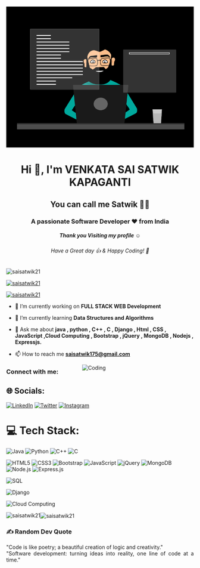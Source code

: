 
<p align="center">
  <img src="./thoughtworks-gif_dribbble.gif" alt="Centered Image">
</p>

<h1 align="center">Hi 👋, I'm VENKATA SAI SATWIK KAPAGANTI</h1>
<h2 align="center"> You can call me Satwik 👨‍💻</h2>
<h3 align="center">A passionate Software Developer ❤️ from India </h3>
<h5 align="center">Thank you Visiting my profile ☺</h5>
<h6 align="center">Have a Great day 👍 & Happy Coding! 🙂</h6>
<p align="left"> <img src="https://komarev.com/ghpvc/?username=saisatwik21&label=Profile%20views&color=0e75b6&style=flat" alt="saisatwik21" /> </p>
<p align="left"> <a href="https://github.com/ryo-ma/github-profile-trophy"><img src="https://github-profile-trophy.vercel.app/?username=saisatwik21" alt="saisatwik21" /></a> </p>
<p align="left"> <a href="https://twitter.com/satwik1221?s=09" target="blank"><img src="https://img.shields.io/twitter/follow/satwik1221?s=twitter&style=for-the-badge" alt="saisatwik21" /></a> </p>


- 🔭 I’m currently working on **FULL STACK WEB Development**

- 🌱 I’m currently learning **Data Structures and Algorithms**

- 💬 Ask me about **java , python , C++ , C , Django , Html , CSS , JavaScript ,Cloud Computing , Bootstrap , jQuery , MongoDB , Nodejs , Expressjs.**

- 📫 How to reach me **saisatwik175@gmail.com**



<img align="right" alt="Coding" width="300" src="https://cdn.dribbble.com/users/1162077/screenshots/3848914/programmer.gif">

<h3 align="left">Connect with me:</h3>

## 🌐 Socials:
[![LinkedIn](https://img.shields.io/badge/LinkedIn-%230077B5.svg?logo=linkedin&logoColor=white)](https://www.linkedin.com/in/sai-satwik)
 [![Twitter](https://img.shields.io/badge/Twitter-%231DA1F2.svg?logo=Twitter&logoColor=white)](https://twitter.com/satwik1221?s) 
 [![Instagram](https://img.shields.io/badge/Instagram-%23E4405F.svg?logo=Instagram&logoColor=white
 )](https://www.instagram.com/saisatwik12/?hl=en) 


 # 💻 Tech Stack:

 ![Java](https://img.shields.io/badge/Java-%23ED8B00.svg?style=for-the-badge&logo=java&logoColor=white)
![Python](https://img.shields.io/badge/Python-3670A0?style=for-the-badge&logo=python&logoColor=ffdd54)
![C++](https://img.shields.io/badge/C++-%2300599C.svg?style=for-the-badge&logo=c%2B%2B&logoColor=white)
![C](https://img.shields.io/badge/C-%2300599C.svg?style=for-the-badge&logo=c&logoColor=white)



![HTML5](https://img.shields.io/badge/HTML5-%23E34F26.svg?style=for-the-badge&logo=html5&logoColor=white)
![CSS3](https://img.shields.io/badge/CSS3-%231572B6.svg?style=for-the-badge&logo=css3&logoColor=white)
![Bootstrap](https://img.shields.io/badge/Bootstrap-563D7C?style=for-the-badge&logo=bootstrap&logoColor=white)
![JavaScript](https://img.shields.io/badge/JavaScript-%23323330.svg?style=for-the-badge&logo=javascript&logoColor=%23F7DF1E)
![jQuery](https://img.shields.io/badge/jQuery-%230769AD.svg?style=for-the-badge&logo=jquery&logoColor=white)
![MongoDB](https://img.shields.io/badge/MongoDB-%2347A248.svg?style=for-the-badge&logo=mongodb&logoColor=white)
![Node.js](https://img.shields.io/badge/Node.js-%23339933.svg?style=for-the-badge&logo=node.js&logoColor=white)
![Express.js](https://img.shields.io/badge/Express.js-%23000000.svg?style=for-the-badge&logo=express&logoColor=white)



![SQL](https://img.shields.io/badge/SQL-%2300f.svg?style=for-the-badge&logo=postgresql&logoColor=white)

![Django](https://img.shields.io/badge/Django-%23092E20.svg?style=for-the-badge&logo=django&logoColor=white)

![Cloud Computing](https://img.shields.io/badge/Cloud%20Computing-%234285F4.svg?style=for-the-badge&logo=google-cloud&logoColor=white)



<p><img align="left" src="https://github-readme-stats.vercel.app/api/top-langs?username=saisatwik21&show_icons=true&locale=en&layout=compact&theme=tokyonight" alt="saisatwik21" /></p>


<p><img align="center" src="https://github-readme-streak-stats.herokuapp.com/?user=saisatwik21&theme=tokyonight" alt="saisatwik21" /></p>


### ✍️ Random Dev Quote
<p align="justify">"Code is like poetry; a beautiful creation of logic and creativity." 
    <br>
    "Software development: turning ideas into reality, one line of code at a time."</p>
    
    
    


